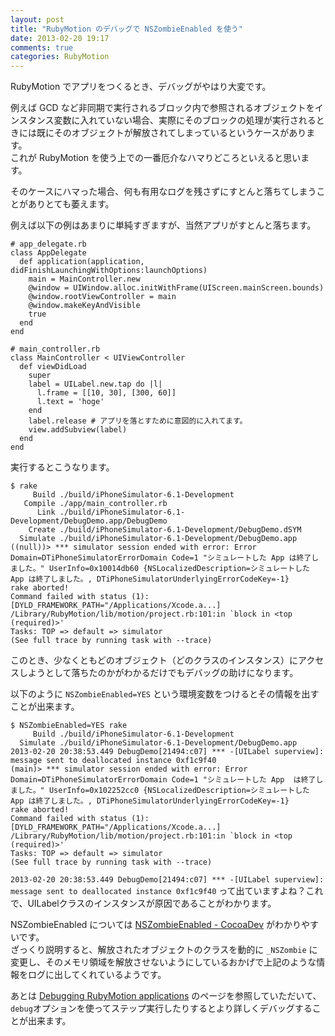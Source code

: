 ```yaml
---
layout: post
title: "RubyMotion のデバッグで NSZombieEnabled を使う"
date: 2013-02-20 19:17
comments: true
categories: RubyMotion
---
```

RubyMotion でアプリをつくるとき、デバッグがやはり大変です。

例えば GCD など非同期で実行されるブロック内で参照されるオブジェクトをインスタンス変数に入れていない場合、実際にそのブロックの処理が実行されるときには既にそのオブジェクトが解放されてしまっているというケースがあります。  
これが RubyMotion を使う上での一番厄介なハマりどころといえると思います。

そのケースにハマった場合、何も有用なログを残さずにすとんと落ちてしまうことがありとても萎えます。

例えば以下の例はあまりに単純すぎますが、当然アプリがすとんと落ちます。

```
# app_delegate.rb
class AppDelegate
  def application(application, didFinishLaunchingWithOptions:launchOptions)
    main = MainController.new
    @window = UIWindow.alloc.initWithFrame(UIScreen.mainScreen.bounds)
    @window.rootViewController = main
    @window.makeKeyAndVisible
    true
  end
end

# main_controller.rb
class MainController < UIViewController
  def viewDidLoad
    super
    label = UILabel.new.tap do |l|
      l.frame = [[10, 30], [300, 60]]
      l.text = 'hoge'
    end
    label.release # アプリを落とすために意図的に入れてます。
    view.addSubview(label)
  end
end
```

実行するとこうなります。
```
$ rake
     Build ./build/iPhoneSimulator-6.1-Development
   Compile ./app/main_controller.rb
      Link ./build/iPhoneSimulator-6.1-Development/DebugDemo.app/DebugDemo
    Create ./build/iPhoneSimulator-6.1-Development/DebugDemo.dSYM
  Simulate ./build/iPhoneSimulator-6.1-Development/DebugDemo.app
((null))> *** simulator session ended with error: Error Domain=DTiPhoneSimulatorErrorDomain Code=1 "シミュレートした App は終了しました。" UserInfo=0x10014db60 {NSLocalizedDescription=シミュレートした App は終了しました。, DTiPhoneSimulatorUnderlyingErrorCodeKey=-1}
rake aborted!
Command failed with status (1): [DYLD_FRAMEWORK_PATH="/Applications/Xcode.a...]
/Library/RubyMotion/lib/motion/project.rb:101:in `block in <top (required)>'
Tasks: TOP => default => simulator
(See full trace by running task with --trace)
```


このとき、少なくともどのオブジェクト（どのクラスのインスタンス）にアクセスしようとして落ちたのかがわかるだけでもデバッグの助けになります。

以下のように `NSZombieEnabled=YES` という環境変数をつけるとその情報を出すことが出来ます。

```
$ NSZombieEnabled=YES rake
     Build ./build/iPhoneSimulator-6.1-Development
  Simulate ./build/iPhoneSimulator-6.1-Development/DebugDemo.app
2013-02-20 20:38:53.449 DebugDemo[21494:c07] *** -[UILabel superview]: message sent to deallocated instance 0xf1c9f40
(main)> *** simulator session ended with error: Error Domain=DTiPhoneSimulatorErrorDomain Code=1 "シミュレートした App  は終了しました。" UserInfo=0x102252cc0 {NSLocalizedDescription=シミュレートした App は終了しました。, DTiPhoneSimulatorUnderlyingErrorCodeKey=-1}
rake aborted!
Command failed with status (1): [DYLD_FRAMEWORK_PATH="/Applications/Xcode.a...]
/Library/RubyMotion/lib/motion/project.rb:101:in `block in <top (required)>'
Tasks: TOP => default => simulator
(See full trace by running task with --trace)
```

`2013-02-20 20:38:53.449 DebugDemo[21494:c07] *** -[UILabel superview]: message sent to deallocated instance 0xf1c9f40` って出ていますよね？これで、UILabelクラスのインスタンスが原因であることがわかります。

NSZombieEnabled については [NSZombieEnabled - CocoaDev](http://cocoadev.com/wiki/NSZombie) がわかりやすいです。  
ざっくり説明すると、解放されたオブジェクトのクラスを動的に `_NSZombie` に変更し、そのメモリ領域を解放させないようにしているおかげで上記のような情報をログに出してくれているようです。

あとは [Debugging RubyMotion applications](http://rubymotion.jp/RubyMotionDocumentation/articles/debugging/index.html) のページを参照していただいて、`debug`オプションを使ってステップ実行したりするとより詳しくデバッグすることが出来ます。
